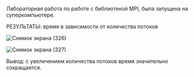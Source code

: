 Лабораторная работа по работе с библиотекой MPI, была запущена на суперкомпьютере.

РЕЗУЛЬТАТЫ: время в зависимости от количества потоков

![Снимок экрана (326)](https://github.com/lenayak/parallel_programming_l3/assets/113600536/71327512-e3f6-43d1-b23c-6921acf72bec)

![Снимок экрана (327)](https://github.com/lenayak/parallel_programming_l3/assets/113600536/84e14810-a9f1-4988-8567-872705a41f68)

 Вывод: с увеличением количества потоков время значительно сокращается.
